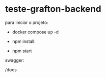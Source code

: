 # teste-grafton-backend


para iniciar o projeto:

- docker compose up -d

- npm install

- npm start


swagger:

/docs